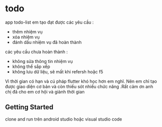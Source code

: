 # todo
app todo-list em tạo đạt được các yêu cầu :
- thêm nhiệm vụ
- xóa nhiệm vụ
- đánh dấu nhiệm vụ đã hoàn thành

các yêu cầu chưa hoàn thành :
- không sửa thông tin nhiệm vụ
- không thể sắp xếp
- không lưu dữ liệu, sẽ mất khi refersh  hoặc f5 

Vì thời gian có hạn và cú pháp flutter khó học hơn em nghĩ. Nên em chỉ tạo được giao diện cơ bản và còn thiếu sót nhiều chức năng .Rất cảm ơn anh chị đã cho em cơ hội và giành thời gian 

## Getting Started
clone and run trên android studio hoặc visual studio code 
